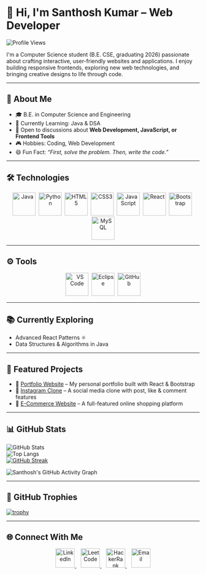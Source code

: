# 👋 Hi, I'm Santhosh Kumar – Web Developer  

![Profile Views](https://komarev.com/ghpvc/?username=santhosh-103&color=blueviolet&style=flat-square)  

I'm a Computer Science student (B.E. CSE, graduating 2026) passionate about crafting interactive, user-friendly websites and applications. I enjoy building responsive frontends, exploring new web technologies, and bringing creative designs to life through code.  

---

## 🚀 About Me  

- 🎓 B.E. in Computer Science and Engineering  
- 🔭 Currently Learning: Java & DSA  
- 💬 Open to discussions about **Web Development, JavaScript, or Frontend Tools**  
- 🎮 Hobbies: Coding, Web Development  
- 😄 Fun Fact: *“First, solve the problem. Then, write the code.”*  

---

## 🛠️ Technologies  

<p align="center">
  <img src="https://cdn.jsdelivr.net/gh/devicons/devicon/icons/java/java-original.svg" title="Java" alt="Java" width="60" height="60"/>&nbsp;
  <img src="https://cdn.jsdelivr.net/gh/devicons/devicon/icons/python/python-original.svg" title="Python" alt="Python" width="60" height="60"/>&nbsp;
  <img src="https://cdn.jsdelivr.net/gh/devicons/devicon/icons/html5/html5-original.svg" title="HTML5" alt="HTML5" width="60" height="60"/>&nbsp;
  <img src="https://cdn.jsdelivr.net/gh/devicons/devicon/icons/css3/css3-original.svg" title="CSS3" alt="CSS3" width="60" height="60"/>&nbsp;
  <img src="https://cdn.jsdelivr.net/gh/devicons/devicon/icons/javascript/javascript-original.svg" title="JavaScript" alt="JavaScript" width="60" height="60"/>&nbsp;
  <img src="https://cdn.jsdelivr.net/gh/devicons/devicon/icons/react/react-original.svg" title="React" alt="React" width="60" height="60"/>&nbsp;
  <img src="https://cdn.jsdelivr.net/gh/devicons/devicon/icons/bootstrap/bootstrap-original.svg" title="Bootstrap" alt="Bootstrap" width="60" height="60"/>&nbsp;
  <img src="https://cdn.jsdelivr.net/gh/devicons/devicon/icons/mysql/mysql-original.svg" title="MySQL" alt="MySQL" width="60" height="60"/>
</p>

---

## ⚙️ Tools  

<p align="center">
  <img src="https://cdn.jsdelivr.net/gh/devicons/devicon/icons/vscode/vscode-original.svg" title="VS Code" alt="VS Code" width="60" height="60"/>&nbsp;
  <img src="https://cdn.jsdelivr.net/gh/devicons/devicon/icons/eclipse/eclipse-original.svg" title="Eclipse" alt="Eclipse" width="60" height="60"/>&nbsp;
  <img src="https://cdn.jsdelivr.net/gh/devicons/devicon/icons/github/github-original.svg" title="GitHub" alt="GitHub" width="60" height="60"/>
</p>

---

## 📚 Currently Exploring  

- Advanced React Patterns ⚛️  
- Data Structures & Algorithms in Java  

---

## 🌟 Featured Projects  

- 🚀 [Portfolio Website](https://github.com/santhosh-103/portfolio) – My personal portfolio built with React & Bootstrap  
- 📸 [Instagram Clone](https://github.com/santhosh-103/INSTAGRAM-Clone) – A social media clone with post, like & comment features  
- 🛒 [E-Commerce Website](https://github.com/santhosh-103/e-commerce) – A full-featured online shopping platform  

---

## 📊 GitHub Stats  

![GitHub Stats](https://github-readme-stats.vercel.app/api?username=santhosh-103&show_icons=true&theme=tokyonight)  
![Top Langs](https://github-readme-stats.vercel.app/api/top-langs/?username=santhosh-103&layout=compact&theme=tokyonight)  
[![GitHub Streak](https://streak-stats.demolab.com?user=santhosh-103&theme=tokyonight)](https://git.io/streak-stats)  

![Santhosh's GitHub Activity Graph](https://github-readme-activity-graph.vercel.app/graph?username=santhosh-103&theme=tokyo-night)  

---

## 🏅 GitHub Trophies  

[![trophy](https://github-profile-trophy.vercel.app/?username=santhosh-103&theme=onedark&margin-w=15)](https://github.com/ryo-ma/github-profile-trophy)  

---

## 🌐 Connect With Me  

<p align="center">
  <a href="https://linkedin.com/in/santhosh210" target="_blank">
    <img src="https://cdn.jsdelivr.net/gh/devicons/devicon/icons/linkedin/linkedin-original.svg" title="LinkedIn" alt="LinkedIn" width="50" height="50"/>
  </a>&nbsp;&nbsp;
  <a href="https://leetcode.com/santhosh-10" target="_blank">
    <img src="https://upload.wikimedia.org/wikipedia/commons/1/19/LeetCode_logo_black.png" title="LeetCode" alt="LeetCode" width="50" height="50"/>
  </a>&nbsp;&nbsp;
  <a href="https://www.hackerrank.com/santhosh00cse" target="_blank">
    <img src="https://upload.wikimedia.org/wikipedia/commons/6/65/HackerRank_logo.png" title="HackerRank" alt="HackerRank" width="50" height="50"/>
  </a>&nbsp;&nbsp;
  <a href="mailto:santhosh00cse@gmail.com" target="_blank">
    <img src="https://upload.wikimedia.org/wikipedia/commons/4/4e/Gmail_Icon.png" title="Email" alt="Email" width="50" height="50"/>
  </a>
</p>  
